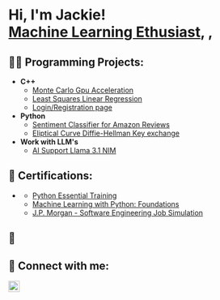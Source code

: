 <h1>Hi, I'm Jackie! <br/><a href="https://github.com/LiJackieS">Machine Learning Ethusiast</a>, <a href="https://www.linkedin.com/in/LiJackieS/"></a>,

<h2>👨‍💻 Programming Projects:</h2>

- <b>C++</b>
  - [Monte Carlo Gpu Acceleration](https://github.com/LiJackieS/MonteCarloSimulation)
  - [Least Squares Linear Regression](https://github.com/LiJackieS/Linear-Algebra)
  - [Login/Registration page](https://github.com/LiJackieS/Registration-login-Page/blob/main/README.md)
- <b>Python</b>
  - [Sentiment Classifier for Amazon Reviews](https://github.com/LiJackieS/Sentiment-Classifier-for-Amazon-Reviews)
  - [Eliptical Curve Diffie-Hellman Key exchange](https://github.com/LiJackieS/Cryptography)
- <b>Work with LLM's</b>
  - [AI Support Llama 3.1 NIM](https://github.com/LiJackieS/AI_Support_Llama_3.1_NIM)
    

<h2>📄 Certifications:</h2>

- <b></b>
  - [Python Essential Training](https://www.linkedin.com/learning/certificates/475e83f4fd1c21f9afd9621a11d6ee5d3293dbb379040e7af8d09ba87ef55b96)
  - [Machine Learning with Python: Foundations](https://www.linkedin.com/learning/certificates/1930f8d2f0fc617c483d408d89102911714ee48356af08917249f99413480f37)
  - [J.P. Morgan - Software Engineering Job Simulation](https://forage-uploads-prod.s3.amazonaws.com/completion-certificates/J.P.%20Morgan/R5iK7HMxJGBgaSbvk_J.P.%20Morgan_sYRvScXjwe4XdDNHY_1719445155716_completion_certificate.pdf)
<h2> 🔭 

<h2> 🤳 Connect with me:</h2>


[<img align="left" alt="JackieLi | LinkedIn" width="22px" src="https://cdn.jsdelivr.net/npm/simple-icons@v3/icons/linkedin.svg" />][linkedin]

[linkedin]: https://linkedin.com/in/LiJackieS

<!--
Here are some ideas to get you started:

- 🔭 I’m currently working on ...
- 🌱 I’m currently learning ...
- 👯 I’m looking to collaborate on ...
- 🤔 I’m looking for help with ...
- 💬 Ask me about ...
- 📫 How to reach me: ...
- 😄 Pronouns: ...
- ⚡ Fun fact: ...
-->
